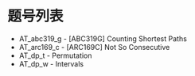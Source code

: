 # 题号列表

- AT_abc319_g - [ABC319G] Counting Shortest Paths
- AT_arc169_c - [ARC169C] Not So Consecutive
- AT_dp_t - Permutation
- AT_dp_w - Intervals
